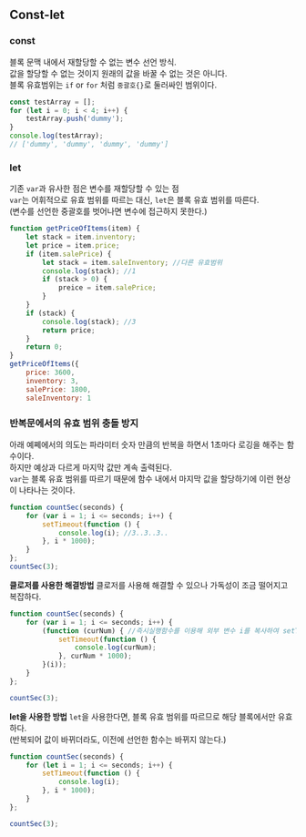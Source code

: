 ## Const-let
### const
블록 문맥 내에서 재할당할 수 없는 변수 선언 방식.  
값을 할당할 수 없는 것이지 원래의 값을 바꿀 수 없는 것은 아니다.  
블록 유효범위는 `if` or `for` 처럼 `중괄호{}`로 둘러싸인 범위이다.  

```js
const testArray = [];
for (let i = 0; i < 4; i++) {
    testArray.push('dummy');
}
console.log(testArray);
// ['dummy', 'dummy', 'dummy', 'dummy']
```

### let
기존 `var`과 유사한 점은 변수를 재할당할 수 있는 점  
`var`는 어휘적으로 유효 범위를 따르는 대신, `let`은 블록 유효 범위를 따른다.  
(변수를 선언한 중괄호를 벗어나면 변수에 접근하지 못한다.)


```js
function getPriceOfItems(item) {
    let stack = item.inventory;
    let price = item.price;
    if (item.salePrice) {
        let stack = item.saleInventory; //다른 유효범위
        console.log(stack); //1
        if (stack > 0) {
            preice = item.salePrice;
        }
    }
    if (stack) {
        console.log(stack); //3
        return price;
    }
    return 0;
}
getPriceOfItems({
    price: 3600,
    inventory: 3,
    salePrice: 1800,
    saleInventory: 1
```

### 반복문에서의 유효 범위 충돌 방지
아래 예쩨에서의 의도는 파라미터 숫자 만큼의 반복을 하면서 1초마다 로깅을 해주는 함수이다.  
하지만 예상과 다르게 마지막 값만 계속 출력된다.  
`var`는 블록 유효 범위를 따르기 때문에 함수 내에서 마지막 값을 할당하기에 이런 현상이 나타나는 것이다.
```jsx
function countSec(seconds) {
    for (var i = 1; i <= seconds; i++) {
        setTimeout(function () {
            console.log(i); //3..3..3..
        }, i * 1000); 
    }
};
countSec(3);
```

**클로저를 사용한 해결방법**
클로저를 사용해 해결할 수 있으나 가독성이 조금 떨어지고 복잡하다.
```js
function countSec(seconds) {
    for (var i = 1; i <= seconds; i++) {
        (function (curNum) { //즉시실행함수를 이용해 외부 변수 i를 복사하여 setTimout() 지역 변수로 끌어와 정상적으로 1,2,3 입력된다!
            setTimeout(function () {
                console.log(curNum);
            }, curNum * 1000);
        }(i));
    }
};

countSec(3);
```
**let을 사용한 방법**
`let`을 사용한다면, 블록 유효 범위를 따르므로 해당 블록에서만 유효하다.  
(반복되어 값이 바뀌더라도, 이전에 선언한 함수는 바뀌지 않는다.)
```js
function countSec(seconds) {
    for (let i = 1; i <= seconds; i++) {
        setTimeout(function () {
            console.log(i);
        }, i * 1000);
    }
};

countSec(3);
```